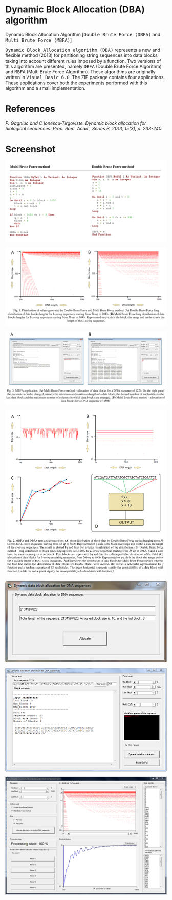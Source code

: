# Dynamic Block Allocation (DBA) algorithm

Dynamic Block Allocation Algorithm [<kbd>Double Brute Force (DBFA)</kbd> and <kbd>Multi Brute Force (MBFA)</kbd>]

<kbd>Dynamic Block Allocation algorithm (DBA)</kbd> represents a new and flexible method (2013) for partitioning string sequences into data blocks taking into account different rules imposed by a function. Two versions of this algorithm are presented, namely <kbd>DBFA</kbd> (Double Brute Force Algorithm) and <kbd>MBFA</kbd> (Multi Brute Force Algorithm). These algorithms are originally written in <kbd>Visual Basic 6.0</kbd>. The ZIP package contains four applications. These applications cover both the experiments performed with this algorithm and a small implementation.

# References

<i>P. Gagniuc and C Ionescu-Tirgoviste. Dynamic block allocation for biological sequences. Proc. Rom. Acad., Series B, 2013, 15(3), p. 233-240.</i> 

# Screenshot

![screenshot](https://github.com/Gagniuc/Dynamic-Block-Allocation-algorithm/blob/main/1.PNG)

![screenshot](https://github.com/Gagniuc/Dynamic-Block-Allocation-algorithm/blob/main/2.PNG)

![screenshot](https://github.com/Gagniuc/Dynamic-Block-Allocation-algorithm/blob/main/3.PNG)

![screenshot](https://github.com/Gagniuc/Dynamic-Block-Allocation-algorithm/blob/main/4.PNG)

![screenshot](https://github.com/Gagniuc/Dynamic-Block-Allocation-algorithm/blob/main/ScreenShot/C14.PNG)

![screenshot](https://github.com/Gagniuc/Dynamic-Block-Allocation-algorithm/blob/main/ScreenShot/C15.PNG)

![screenshot](https://github.com/Gagniuc/Dynamic-Block-Allocation-algorithm/blob/main/ScreenShot/C16.PNG)
